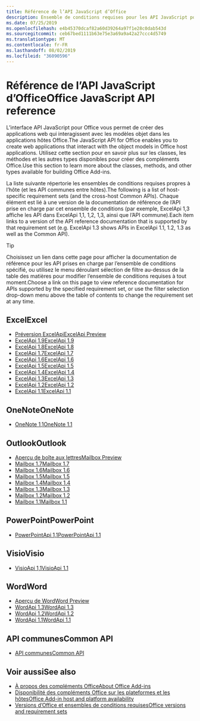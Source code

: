 ```yaml
---
title: Référence de l’API JavaScript d’Office
description: Ensemble de conditions requises pour les API JavaScript pour Office par hôte
ms.date: 07/25/2019
ms.openlocfilehash: e4b45370dcaf82a60d39264a97f1e28c0dab543d
ms.sourcegitcommit: ceb67bed1111b63e75e3a69a9a42a27ccc4d5749
ms.translationtype: MT
ms.contentlocale: fr-FR
ms.lasthandoff: 08/02/2019
ms.locfileid: "36090596"
---
```

# <a name="office-javascript-api-reference"></a><span data-ttu-id="668d8-103">Référence de l’API JavaScript d’Office</span><span class="sxs-lookup"><span data-stu-id="668d8-103">Office JavaScript API reference</span></span>

<span data-ttu-id="668d8-104">L’interface API JavaScript pour Office vous permet de créer des applications web qui interagissent avec les modèles objet dans les applications hôtes Office.</span><span class="sxs-lookup"><span data-stu-id="668d8-104">The JavaScript API for Office enables you to create web applications that interact with the object models in Office host applications.</span></span> <span data-ttu-id="668d8-105">Utilisez cette section pour en savoir plus sur les classes, les méthodes et les autres types disponibles pour créer des compléments Office.</span><span class="sxs-lookup"><span data-stu-id="668d8-105">Use this section to learn more about the classes, methods, and other types available for building Office Add-ins.</span></span>

<span data-ttu-id="668d8-106">La liste suivante répertorie les ensembles de conditions requises propres à l’hôte (et les API communes entre hôtes).</span><span class="sxs-lookup"><span data-stu-id="668d8-106">The following is a list of host-specific requirement sets (and the cross-host Common APIs).</span></span> <span data-ttu-id="668d8-107">Chaque élément est lié à une version de la documentation de référence de l’API prise en charge par cet ensemble de conditions (par exemple, ExcelApi 1,3 affiche les API dans ExcelApi 1,1, 1,2, 1,3, ainsi que l’API commune).</span><span class="sxs-lookup"><span data-stu-id="668d8-107">Each item links to a version of the API reference documentation that is supported by that requirement set (e.g. ExcelApi 1.3 shows APIs in ExcelApi 1.1, 1.2, 1.3 as well as the Common API).</span></span>

> [!TIP]
> <span data-ttu-id="668d8-108">Choisissez un lien dans cette page pour afficher la documentation de référence pour les API prises en charge par l’ensemble de conditions spécifié, ou utilisez le menu déroulant sélection de filtre au-dessus de la table des matières pour modifier l’ensemble de conditions requises à tout moment.</span><span class="sxs-lookup"><span data-stu-id="668d8-108">Choose a link on this page to view reference documentation for APIs supported by the specified requirement set, or use the filter selection drop-down menu above the table of contents to change the requirement set at any time.</span></span>

## <a name="excel"></a><span data-ttu-id="668d8-109">Excel</span><span class="sxs-lookup"><span data-stu-id="668d8-109">Excel</span></span>

- [<span data-ttu-id="668d8-110">Préversion ExcelApi</span><span class="sxs-lookup"><span data-stu-id="668d8-110">ExcelApi Preview</span></span>](/javascript/api/excel?view=excel-js-preview)
- [<span data-ttu-id="668d8-111">ExcelApi 1.9</span><span class="sxs-lookup"><span data-stu-id="668d8-111">ExcelApi 1.9</span></span>](/javascript/api/excel?view=excel-js-1.9)
- [<span data-ttu-id="668d8-112">ExcelApi 1.8</span><span class="sxs-lookup"><span data-stu-id="668d8-112">ExcelApi 1.8</span></span>](/javascript/api/excel?view=excel-js-1.8)
- [<span data-ttu-id="668d8-113">ExcelApi 1.7</span><span class="sxs-lookup"><span data-stu-id="668d8-113">ExcelApi 1.7</span></span>](/javascript/api/excel?view=excel-js-1.7)
- [<span data-ttu-id="668d8-114">ExcelApi 1.6</span><span class="sxs-lookup"><span data-stu-id="668d8-114">ExcelApi 1.6</span></span>](/javascript/api/excel?view=excel-js-1.6)
- [<span data-ttu-id="668d8-115">ExcelApi 1.5</span><span class="sxs-lookup"><span data-stu-id="668d8-115">ExcelApi 1.5</span></span>](/javascript/api/excel?view=excel-js-1.5)
- [<span data-ttu-id="668d8-116">ExcelApi 1.4</span><span class="sxs-lookup"><span data-stu-id="668d8-116">ExcelApi 1.4</span></span>](/javascript/api/excel?view=excel-js-1.4)
- [<span data-ttu-id="668d8-117">ExcelApi 1.3</span><span class="sxs-lookup"><span data-stu-id="668d8-117">ExcelApi 1.3</span></span>](/javascript/api/excel?view=excel-js-1.3)
- [<span data-ttu-id="668d8-118">ExcelApi 1.2</span><span class="sxs-lookup"><span data-stu-id="668d8-118">ExcelApi 1.2</span></span>](/javascript/api/excel?view=excel-js-1.2)
- [<span data-ttu-id="668d8-119">ExcelApi 1.1</span><span class="sxs-lookup"><span data-stu-id="668d8-119">ExcelApi 1.1</span></span>](/javascript/api/excel?view=excel-js-1.1)

## <a name="onenote"></a><span data-ttu-id="668d8-120">OneNote</span><span class="sxs-lookup"><span data-stu-id="668d8-120">OneNote</span></span>

- [<span data-ttu-id="668d8-121">OneNote 1,1</span><span class="sxs-lookup"><span data-stu-id="668d8-121">OneNote 1.1</span></span>](/javascript/api/onenote?view=onenote-js-1.1)

## <a name="outlook"></a><span data-ttu-id="668d8-122">Outlook</span><span class="sxs-lookup"><span data-stu-id="668d8-122">Outlook</span></span>

- [<span data-ttu-id="668d8-123">Aperçu de boîte aux lettres</span><span class="sxs-lookup"><span data-stu-id="668d8-123">Mailbox Preview</span></span>](/javascript/api/outlook?view=outlook-js-preview)
- [<span data-ttu-id="668d8-124">Mailbox 1.7</span><span class="sxs-lookup"><span data-stu-id="668d8-124">Mailbox 1.7</span></span>](/javascript/api/outlook?view=outlook-js-1.7)
- [<span data-ttu-id="668d8-125">Mailbox 1.6</span><span class="sxs-lookup"><span data-stu-id="668d8-125">Mailbox 1.6</span></span>](/javascript/api/outlook?view=outlook-js-1.6)
- [<span data-ttu-id="668d8-126">Mailbox 1.5</span><span class="sxs-lookup"><span data-stu-id="668d8-126">Mailbox 1.5</span></span>](/javascript/api/outlook?view=outlook-js-1.5)
- [<span data-ttu-id="668d8-127">Mailbox 1.4</span><span class="sxs-lookup"><span data-stu-id="668d8-127">Mailbox 1.4</span></span>](/javascript/api/outlook?view=outlook-js-1.4)
- [<span data-ttu-id="668d8-128">Mailbox 1.3</span><span class="sxs-lookup"><span data-stu-id="668d8-128">Mailbox 1.3</span></span>](/javascript/api/outlook?view=outlook-js-1.3)
- [<span data-ttu-id="668d8-129">Mailbox 1.2</span><span class="sxs-lookup"><span data-stu-id="668d8-129">Mailbox 1.2</span></span>](/javascript/api/outlook?view=outlook-js-1.2)
- [<span data-ttu-id="668d8-130">Mailbox 1.1</span><span class="sxs-lookup"><span data-stu-id="668d8-130">Mailbox 1.1</span></span>](/javascript/api/outlook?view=outlook-js-1.1)

## <a name="powerpoint"></a><span data-ttu-id="668d8-131">PowerPoint</span><span class="sxs-lookup"><span data-stu-id="668d8-131">PowerPoint</span></span>

- [<span data-ttu-id="668d8-132">PowerPointApi 1,1</span><span class="sxs-lookup"><span data-stu-id="668d8-132">PowerPointApi 1.1</span></span>](/javascript/api/powerpoint?view=powerpoint-js-1.1)

## <a name="visio"></a><span data-ttu-id="668d8-133">Visio</span><span class="sxs-lookup"><span data-stu-id="668d8-133">Visio</span></span>

- [<span data-ttu-id="668d8-134">VisioApi 1,1</span><span class="sxs-lookup"><span data-stu-id="668d8-134">VisioApi 1.1</span></span>](/javascript/api/visio?view=visio-js-1.1)

## <a name="word"></a><span data-ttu-id="668d8-135">Word</span><span class="sxs-lookup"><span data-stu-id="668d8-135">Word</span></span>

- [<span data-ttu-id="668d8-136">Aperçu de Word</span><span class="sxs-lookup"><span data-stu-id="668d8-136">Word Preview</span></span>](/javascript/api/word?view=word-js-preview)
- [<span data-ttu-id="668d8-137">WordApi 1.3</span><span class="sxs-lookup"><span data-stu-id="668d8-137">WordApi 1.3</span></span>](/javascript/api/word?view=word-js-1.3)
- [<span data-ttu-id="668d8-138">WordApi 1.2</span><span class="sxs-lookup"><span data-stu-id="668d8-138">WordApi 1.2</span></span>](/javascript/api/word?view=word-js-1.2)
- [<span data-ttu-id="668d8-139">WordApi 1.1</span><span class="sxs-lookup"><span data-stu-id="668d8-139">WordApi 1.1</span></span>](/javascript/api/word?view=word-js-1.1)

## <a name="common-api"></a><span data-ttu-id="668d8-140">API communes</span><span class="sxs-lookup"><span data-stu-id="668d8-140">Common API</span></span>

- [<span data-ttu-id="668d8-141">API communes</span><span class="sxs-lookup"><span data-stu-id="668d8-141">Common API</span></span>](/javascript/api/office?view=common-js)

## <a name="see-also"></a><span data-ttu-id="668d8-142">Voir aussi</span><span class="sxs-lookup"><span data-stu-id="668d8-142">See also</span></span>

- [<span data-ttu-id="668d8-143">À propos des compléments Office</span><span class="sxs-lookup"><span data-stu-id="668d8-143">About Office Add-ins</span></span>](/office/dev/add-ins/overview)
- [<span data-ttu-id="668d8-144">Disponibilité des compléments Office sur les plateformes et les hôtes</span><span class="sxs-lookup"><span data-stu-id="668d8-144">Office Add-in host and platform availability</span></span>](/office/dev/add-ins/overview/office-add-in-availability)
- [<span data-ttu-id="668d8-145">Versions d’Office et ensembles de conditions requises</span><span class="sxs-lookup"><span data-stu-id="668d8-145">Office versions and requirement sets</span></span>](/office/dev/add-ins/develop/office-versions-and-requirement-sets)
